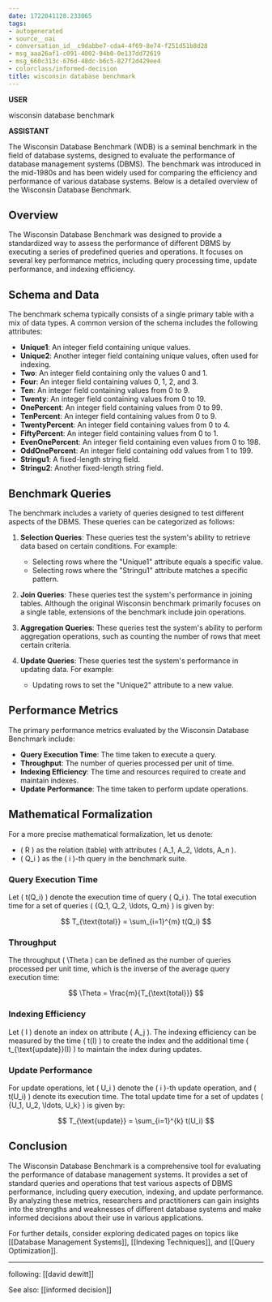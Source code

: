 ```yaml
---
date: 1722041128.233065
tags:
- autogenerated
- source__oai
- conversation_id__c9dabbe7-cda4-4f69-8e74-f251d51b8d28
- msg_aaa26af1-c091-4002-94b0-0e137dd72619
- msg_660c313c-676d-48dc-b6c5-827f2d429ee4
- colorclass/informed-decision
title: wisconsin database benchmark
---
```


**USER**

wisconsin database benchmark


**ASSISTANT**

The Wisconsin Database Benchmark (WDB) is a seminal benchmark in the field of database systems, designed to evaluate the performance of database management systems (DBMS). The benchmark was introduced in the mid-1980s and has been widely used for comparing the efficiency and performance of various database systems. Below is a detailed overview of the Wisconsin Database Benchmark.

## Overview

The Wisconsin Database Benchmark was designed to provide a standardized way to assess the performance of different DBMS by executing a series of predefined queries and operations. It focuses on several key performance metrics, including query processing time, update performance, and indexing efficiency.

## Schema and Data

The benchmark schema typically consists of a single primary table with a mix of data types. A common version of the schema includes the following attributes:

- **Unique1**: An integer field containing unique values.
- **Unique2**: Another integer field containing unique values, often used for indexing.
- **Two**: An integer field containing only the values 0 and 1.
- **Four**: An integer field containing values 0, 1, 2, and 3.
- **Ten**: An integer field containing values from 0 to 9.
- **Twenty**: An integer field containing values from 0 to 19.
- **OnePercent**: An integer field containing values from 0 to 99.
- **TenPercent**: An integer field containing values from 0 to 9.
- **TwentyPercent**: An integer field containing values from 0 to 4.
- **FiftyPercent**: An integer field containing values from 0 to 1.
- **EvenOnePercent**: An integer field containing even values from 0 to 198.
- **OddOnePercent**: An integer field containing odd values from 1 to 199.
- **Stringu1**: A fixed-length string field.
- **Stringu2**: Another fixed-length string field.

## Benchmark Queries

The benchmark includes a variety of queries designed to test different aspects of the DBMS. These queries can be categorized as follows:

1. **Selection Queries**: These queries test the system's ability to retrieve data based on certain conditions. For example:
    - Selecting rows where the "Unique1" attribute equals a specific value.
    - Selecting rows where the "Stringu1" attribute matches a specific pattern.

2. **Join Queries**: These queries test the system's performance in joining tables. Although the original Wisconsin benchmark primarily focuses on a single table, extensions of the benchmark include join operations.

3. **Aggregation Queries**: These queries test the system's ability to perform aggregation operations, such as counting the number of rows that meet certain criteria.

4. **Update Queries**: These queries test the system's performance in updating data. For example:
    - Updating rows to set the "Unique2" attribute to a new value.

## Performance Metrics

The primary performance metrics evaluated by the Wisconsin Database Benchmark include:

- **Query Execution Time**: The time taken to execute a query.
- **Throughput**: The number of queries processed per unit of time.
- **Indexing Efficiency**: The time and resources required to create and maintain indexes.
- **Update Performance**: The time taken to perform update operations.

## Mathematical Formalization

For a more precise mathematical formalization, let us denote:

- \( R \) as the relation (table) with attributes \( A_1, A_2, \ldots, A_n \).
- \( Q_i \) as the \( i \)-th query in the benchmark suite.

### Query Execution Time

Let \( t(Q_i) \) denote the execution time of query \( Q_i \). The total execution time for a set of queries \( \{Q_1, Q_2, \ldots, Q_m\} \) is given by:

$$
T_{\text{total}} = \sum_{i=1}^{m} t(Q_i)
$$

### Throughput

The throughput \( \Theta \) can be defined as the number of queries processed per unit time, which is the inverse of the average query execution time:

$$
\Theta = \frac{m}{T_{\text{total}}}
$$

### Indexing Efficiency

Let \( I \) denote an index on attribute \( A_j \). The indexing efficiency can be measured by the time \( t(I) \) to create the index and the additional time \( t_{\text{update}}(I) \) to maintain the index during updates.

### Update Performance

For update operations, let \( U_i \) denote the \( i \)-th update operation, and \( t(U_i) \) denote its execution time. The total update time for a set of updates \( \{U_1, U_2, \ldots, U_k\} \) is given by:

$$
T_{\text{update}} = \sum_{i=1}^{k} t(U_i)
$$

## Conclusion

The Wisconsin Database Benchmark is a comprehensive tool for evaluating the performance of database management systems. It provides a set of standard queries and operations that test various aspects of DBMS performance, including query execution, indexing, and update performance. By analyzing these metrics, researchers and practitioners can gain insights into the strengths and weaknesses of different database systems and make informed decisions about their use in various applications.

For further details, consider exploring dedicated pages on topics like [[Database Management Systems]], [[Indexing Techniques]], and [[Query Optimization]].


---


following: [[david dewitt]]

See also: [[informed decision]]